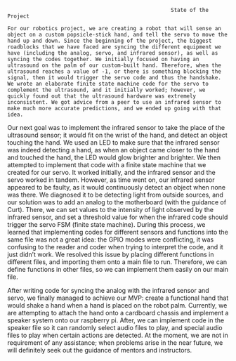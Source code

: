                                                         State of the Project
                                                        
    For our robotics project, we are creating a robot that will sense an object on a custom popsicle-stick hand, and tell the servo to move the hand up and down. Since the beginning of the project, the biggest roadblocks that we have faced are syncing the different equipment we have (including the analog, servo, and infrared sensor), as well as syncing the codes together. We initially focused on having an ultrasound on the palm of our custom-built hand. Therefore, when the ultrasound reaches a value of -1, or there is something blocking the signal, then it would trigger the servo code and thus the handshake. We wrote an elaborate finite state machine code for the servo to complement the ultrasound, and it initially worked; however, we quickly found out that the ultrasound hardware was extremely inconsistent. We got advice from a peer to use an infrared sensor to make much more accurate predictions, and we ended up going with that idea. 

Our next goal was to implement the infrared sensor to take the place of the ultrasound sensor; it would fit on the wrist of the hand, and detect an object touching the hand. We used an LED to make sure that the infrared sensor was indeed detecting a hand, as when an object came closer to the hand and touched the hand, the LED would glow brighter and brighter. We then attempted to implement that code with a finite state machine that we created for our servo. It worked initially, and the infrared sensor and the servo worked in tandem. However, as time went on, our infrared sensor appeared to be faulty, as it would continuously detect an object when none was there. We diagnosed it to be detecting light from outside sources, and our solution was to add an analog to the motherboard (with the guidance of Curt). There, we can set values to the intensity of light observed by the infrared sensor, and set a threshold value for when the infrared code should trigger the servo FSM (finite state machine). During this process, we learned that implementing codes for different sensors and functions into the same file was not a great idea: the GPIO modes were conflicting, it was confusing to the reader and coder when trying to interpret the code, and it just didn’t work. We resolved this issue by placing different functions in different files, and importing them onto a main file to run. Therefore, we can define functions in other files, so we can implement them easily on our main file. 

After writing code for syncing the analog with the infrared sensor and servo, we finally managed to achieve our MVP: create a functional hand that would shake a hand when a hand is placed on the robot palm. Currently, we are attempting to attach the hand onto a cardboard chassis and implement a speaker system onto our raspberry pi. After, we can implement code in the speaker file so it can randomly select audio files to play, and special audio files to play when certain actions are detected. At the moment, we are not in requirement of any assistance; when problems arise in the near future, we will definitely seek out the guidance of mentors and instructors.
